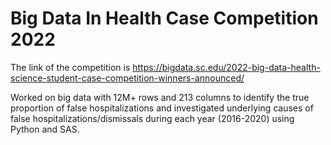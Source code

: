 # Big Data In Health Case Competition 2022

The link of the competition is https://bigdata.sc.edu/2022-big-data-health-science-student-case-competition-winners-announced/

Worked on big data with 12M+ rows and 213 columns to identify the true proportion of false hospitalizations and investigated underlying causes of false hospitalizations/dismissals during each year (2016-2020) using Python and SAS.
